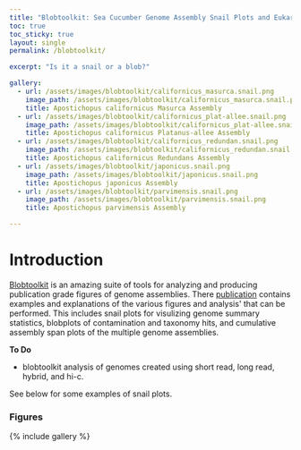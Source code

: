 ```yaml
---
title: "Blobtoolkit: Sea Cucumber Genome Assembly Snail Plots and Eukaryota Busco"
toc: true
toc_sticky: true
layout: single
permalink: /blobtoolkit/

excerpt: "Is it a snail or a blob?"

gallery:
  - url: /assets/images/blobtoolkit/californicus_masurca.snail.png
    image_path: /assets/images/blobtoolkit/californicus_masurca.snail.png
    title: Apostichopus californicus Masurca Assembly
  - url: /assets/images/blobtoolkit/californicus_plat-allee.snail.png
    image_path: /assets/images/blobtoolkit/californicus_plat-allee.snail.png
    title: Apostichopus californicus Platanus-allee Assembly
  - url: /assets/images/blobtoolkit/californicus_redundan.snail.png
    image_path: /assets/images/blobtoolkit/californicus_redundan.snail.png
    title: Apostichopus californicus Redundans Assembly
  - url: /assets/images/blobtoolkit/japonicus.snail.png
    image_path: /assets/images/blobtoolkit/japonicus.snail.png
    title: Apostichopus japonicus Assembly
  - url: /assets/images/blobtoolkit/parvimensis.snail.png
    image_path: /assets/images/blobtoolkit/parvimensis.snail.png
    title: Apostichopus parvimensis Assembly

---
```


# Introduction

[Blobtoolkit](https://blobtoolkit.genomehubs.org/) is an amazing suite of tools for analyzing and producing publication grade figures of genome assemblies. There [publication](https://academic.oup.com/g3journal/article/10/4/1361/6026202) contains examples and explanations of the various figures and analysis' that can be performed. This includes snail plots for visulizing genome summary statistics, blobplots of contamination and taxonomy hits, and cumulative assembly span plots of the multiple genome assemblies. 

__To Do__ 

- blobtoolkit analysis of genomes created using short read, long read, hybrid, and hi-c. 

See below for some examples of snail plots.

### Figures

{% include gallery %}

